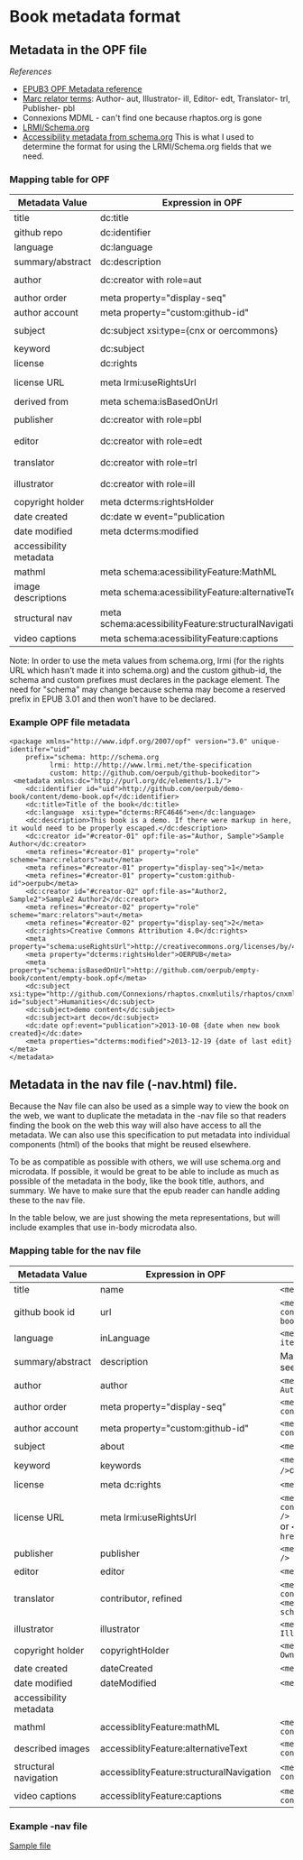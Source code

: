 # Book metadata format

## Metadata in the OPF file

*References*
* [EPUB3 OPF Metadata reference](http://www.idpf.org/epub/30/spec/epub30-publications.html#sec-metadata-elem)
* [Marc relator terms](http://www.loc.gov/marc/relators/relaterm.html): Author- aut, Illustrator- ill, Editor- edt, Translator- trl, Publisher- pbl
* Connexions MDML - can't find one because rhaptos.org is gone
* [LRMI/Schema.org](http://www.lrmi.net/the-specification)
* [Accessibility metadata from schema.org](http://www.idpf.org/accessibility/guidelines/content/meta/schema.org.php) This is what I used to determine the format for using the LRMI/Schema.org fields that we need.

### Mapping table for OPF

Metadata Value | Expression in OPF | Example
----------- | -------------------- | ------------
title       | dc:title             | ```<dc:title>Title of the book</dc:title>```
github repo | dc:identifier        | ```<dc:identifier id="uid">http://github.com/oerpub/demo-book/content/demo-book.opf</dc:identifier> ```
language	| dc:language | ```<dc:language  xsi:type="dcterms:RFC4646">en</dc:language>```
summary/abstract | dc:description | ```<dc:description> *summary/abstract with markup escaped* </dc:description>```
author      | dc:creator with role=aut | ```<dc:creator id="#creator01" opf:file-as="Author, Sample">Sample Author</dc:creator>```<br />```<meta refines="#creator01" property="role" scheme="marc:relators">aut" />```
author order | meta property="display-seq" |```<meta refines="#creator01" property="display-seq">1</meta>```
author account | meta property="custom:github-id" | ```<meta refines="#creator01" property="custom:github-id">oerpub</meta>```
subject		| dc:subject xsi:type={cnx or oercommons} | ```<dc:subject xsi:type="http://github.com/Connexions/rhaptos.cnxmlutils/rhaptos/cnxmlutils/schema">Humanities</dc:subject>```
keyword		| dc:subject | ```<dc:subject>Amphibians</dc:subject>```
license		| dc:rights | ```<dc:rights>Creative Commons Attribution 4.0</dc:rights>```
license URL | meta lrmi:useRightsUrl | ```<meta property="lrmi:useRightsUrl">http://creativecommons.org/licenses/by/4.0/</meta>``` <br \> or ```<link rel="lrmi:useRightsUrl href="http://creativecommons.org/licenses/by/4.0/" />```
derived from | meta schema:isBasedOnUrl | ```<meta property="schema:isBasedOnUrl">http://github.com/oerpub/empty-book/content/empty-book.opf</meta>```
publisher | dc:creator with role=pbl | ```<dc:creator id="#creator01" opf:file-as="Publisher, Sample">Sample Publisher</dc:creator>```<br />```<meta refines="#creator01" property="role" scheme="marc:relators">pbl</meta>```
editor      | dc:creator with role=edt | ```<dc:creator id="#creator01" opf:file-as="Author, Sample">Sample Author</dc:creator>```<br />```<meta refines="#creator01" property="role" scheme="marc:relators">edt</meta>```
translator  | dc:creator with role=trl | ```<dc:creator id="#creator01" opf:file-as="Author, Sample">Sample Author</dc:creator>```<br />```<meta refines="#creator01" property="role" scheme="marc:relators">trl</meta>```
illustrator | dc:creator with role=ill | ```<dc:creator id="#creator01" opf:file-as="Author, Sample">Sample Author</dc:creator>```<br />```<meta refines="#creator01" property="role" scheme="marc:relators">ill</meta>```
copyright holder | meta dcterms:rightsHolder | ```<meta property="dcterms:rightsHolder">Mister Owner</meta>```
date created | dc:date w event="publication | ```<dc:date opf:event="publication">2013-10-08 {date when new book created}</dc:date>```
date modified | meta dcterms:modified | ```<meta properties="dcterms:modified">2013-12-19 {date of last edit}</meta>```
accessibility metadata | | 
mathml | meta schema:acessibilityFeature:MathML | ```<meta property="schema:accessibilityFeature">MathML</meta>```
image descriptions | meta schema:acessibilityFeature:alternativeText | ```<meta property="schema:accessibilityFeature">alternativeText</meta>```
structural nav | meta schema:acessibilityFeature:structuralNavigation | ```<meta property="schema:accessibilityFeature">structuralNavigation</meta>```
video captions | meta schema:acessibilityFeature:captions | ```<meta property="schema:accessibilityFeature">captions</meta>```

Note: In order to use the meta values from schema.org, lrmi \(for the rights URL which hasn't made it into schema.org\) and the custom github-id, the schema and custom prefixes must declares in the package element. The need for "schema" may change because schema may become a reserved prefix in EPUB 3.01 and then won't have to be declared.

### Example OPF file metadata

```
<package xmlns="http://www.idpf.org/2007/opf" version="3.0" unique-identifer="uid"	
	prefix="schema: http://schema.org
		  lrmi: http://http://www.lrmi.net/the-specification
          custom: http://github.com/oerpub/github-bookeditor">
 <metadata xmlns:dc="http://purl.org/dc/elements/1.1/">
    <dc:identifier id="uid">http://github.com/oerpub/demo-book/content/demo-book.opf</dc:identifier>
    <dc:title>Title of the book</dc:title>
    <dc:language  xsi:type="dcterms:RFC4646">en</dc:language>
    <dc:description>This book is a demo. If there were markup in here, it would need to be properly escaped.</dc:description>
    <dc:creator id="#creator-01" opf:file-as="Author, Sample">Sample Author</dc:creator>
    <meta refines="#creator-01" property="role" scheme="marc:relators">aut</meta>
	<meta refines="#creator-01" property="display-seq">1</meta>
	<meta refines="#creator-01" property="custom:github-id">oerpub</meta>
	<dc:creator id="#creator-02" opf:file-as="Author2, Sample2">Sample2 Author2</dc:creator>
    <meta refines="#creator-02" property="role" scheme="marc:relators">aut</meta>
	<meta refines="#creator-02" property="display-seq">2</meta>
    <dc:rights>Creative Commons Attribution 4.0</dc:rights>
    <meta property="schema:useRightsUrl">http://creativecommons.org/licenses/by/4.0/</meta>
    <meta property="dcterms:rightsHolder">OERPUB</meta>
    <meta property="schema:isBasedOnUrl">http://github.com/oerpub/empty-book/content/empty-book.opf</meta>
    <dc:subject xsi:type="http://github.com/Connexions/rhaptos.cnxmlutils/rhaptos/cnxmlutils/schema" id="subject">Humanities</dc:subject>
    <dc:subject>demo content</dc:subject>
    <dc:subject>art deco</dc:subject>
    <dc:date opf:event="publication">2013-10-08 {date when new book created}</dc:date>
    <meta properties="dcterms:modified">2013-12-19 {date of last edit}</meta>
</metadata>
```

## Metadata in the nav file \(-nav.html\) file.

Because the Nav file can also be used as a simple way to view the book on the web, we want to duplicate the metadata in the -nav file so that readers finding the book on the web this way will also have access to all the metadata. We can also use this specification to put metadata into individual components \(html\) of the books that might be reused elsewhere.

To be as compatible as possible with others, we will use schema.org and microdata. If possible, it would be great to be able to include as much as possible of the metadata in the body, like the book title, authors, and summary. We have to make sure that the epub reader can handle adding these to the nav file.

In the table below, we are just showing the meta representations, but will include examples that use in-body microdata also. 

### Mapping table for the nav file

Metadata Value | Expression in OPF | Example
----------- | -------------------- | ------------
title       | name            | ```<meta itemprop="name" content="Title of the book" />```
github book id | url       | ```<meta itemprop="url" content="http://github.com/oerpub/demo-book/content/demo-book.opf" /> ```
language	| inLanguage | ```<meta itemprop="inLanguage" content="en"  itemtype="dcterms:RFC4646" content="English" />```
summary/abstract | description | Maybe this should go in the body of the nav file. Need to see what is legal there.
author      | author | ```<meta id="author01" itemprop="author" content="Sample Author" />```
author order | meta property="display-seq" |```<meta refines="author01" property="display-seq" content="1" />```
author account | meta property="custom:github-id" | ```<meta refines="#author01" property="custom:github-id" content="oerpub" />```
subject		| about | ```<meta itemprop="about" content="Humanities" />```
keyword		| keywords | ```<meta itemprop="keywords" content="Amphibians" />```derived from | isBasedOnUrl | ```<meta itemprop="isBasedOnUrl" content="http://github.com/oerpub/empty-book/content/empty-book.opf" />```
license		| meta dc:rights | ```<meta property="dc:license" content="CC-BY 4.0" />```
license URL | meta lrmi:useRightsUrl | ```<meta property="lrmi:useRightsUrl" content="http://creativecommons.org/licenses/by/4.0/" />``` <br /> or ```<link rel="lrmi:useRightsURL" href="http://creativecommons.org/licenses/by/4.0/" />```
publisher      | publisher | ```<meta itemprop="publisher" content="Sample Publisher" />```
editor      | editor | ```<meta itemprop="editor" content="Sample Editor" />```
translator  | contributor, refined | ```<meta id="translator01"itemprop="contributor" content="Sample Translator</dc:creator>```<br />```<meta refines="#translator01" property="role" scheme="marc:relators" content="trl" />```
illustrator | illustrator | ```<meta itemprop="illustrator" content="Sample Illustrator" />```
copyright holder | copyrightHolder | ```<meta itemprop="copyrightHolder" content="Mister Owner" />```
date created | dateCreated | ```<meta itemprop="dateCreated" content="2013-10-08" />```
date modified | dateModified | ```<meta itemprop="dateModified" content="2013-11-15" />```
accessibility metadata | | 
mathml | accessiblityFeature:mathML | ```<meta itemprop="accessibilityFeature" content="MathML" />```
described images | accessiblityFeature:alternativeText | ```<meta itemprop="accessibilityFeature" content="alternativeText" />```
structural navigation | accessiblityFeature:structuralNavigation | ```<meta itemprop="accessibilityFeature" content="structuralNavigation" />```
video captions | accessiblityFeature:captions | ```<meta itemprop="accessibilityFeature" content="captions" />```

### Example -nav file

[Sample file](sample-with-microdata-nav.html)